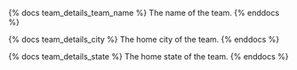 {% docs team_details_team_name %}
The name of the team.
{% enddocs %}

{% docs team_details_city %}
The home city of the team.
{% enddocs %}

{% docs team_details_state %}
The home state of the team.
{% enddocs %} 